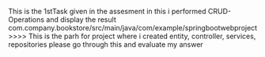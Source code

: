 This is the 1stTask given in the assesment  in this i performed CRUD- Operations and display the result
com.company.bookstore/src/main/java/com/example/springbootwebproject >>>> This is the parh for  project where i created entity, controller, services, repositories
 please go through this and evaluate my answer  
